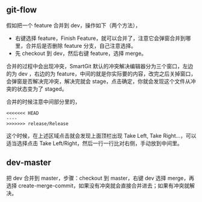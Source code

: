 ## git-flow

假如把一个 feature 合并到 dev，操作如下（两个方法），

- 右键选择 feature，Finish Feature，就可以合并了，注意它会弹窗合并到哪里，合并后是否删除 feature 分支，自己注意选择。
- 先 checkout 到 dev，然后右键 feature，选择 merge。

合并的过程中会出现冲突，SmartGit 默认的冲突解决编辑器分为三个窗口，左边的为 dev ，右边的为 feature，中间的就是你实际要的内容，改完之后关掉窗口，会弹窗是否解决完冲突，解决完就会 stage，点击确定，你就会发现这个文件从冲突的状态变为了 staged。

合并的时候注意中间部分里的，

```
<<<<<<< HEAD
----
>>>>>>> release/Release
```

这个时候，在上述区域点击就会发现上面顶栏出现 Take Left, Take Right...，可以适当选择点击 Take Left/Right，然后一行一行比对右侧，手动放到中间里。

## dev-master

把 dev 合并到 master，步骤：checkout 到 master，右键 dev 选择 merge，再选择 create-merge-commit，如果没有冲突就会直接合并进去；如果有冲突就解决。
